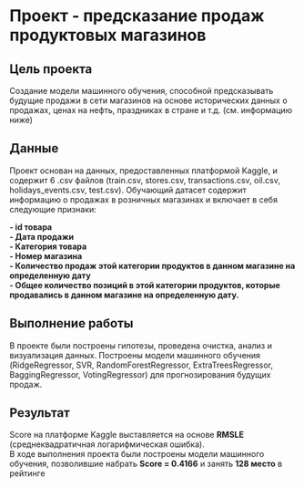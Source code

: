 # Проект - предсказание продаж продуктовых магазинов

## Цель проекта
Создание модели машинного обучения, способной предсказывать будущие продажи в сети магазинов на основе исторических данных о продажах, ценах на нефть, праздниках в стране и т.д. (см. информацию ниже)

## Данные
Проект основан на данных, предоставленных платформой Kaggle, и содержит 6 .csv файлов (train.csv, stores.csv, transactions.csv, oil.csv, holidays_events.csv, test.csv). Обучающий датасет содержит информацию о продажах в розничных магазинах и включает в себя следующие признаки:  

**- id товара**    
**- Дата продажи**  
**- Категория товара**  
**- Номер магазина**  
**- Количество продаж этой категории продуктов в данном магазине на определенную дату**  
**- Общее количество позиций в этой категории продуктов, которые продавались в данном магазине на определенную дату.**

## Выполнение работы
В проекте были построены гипотезы, проведена очистка, анализ и визуализация данных. Построены модели машинного обучения (RidgeRegressor, SVR, RandomForestRegressor, ExtraTreesRegressor, BaggingRegressor, VotingRegressor) для прогнозирования будущих продаж.

## Результат
Score на платформе Kaggle выставляется на основе **RMSLE** (среднеквадратичная логарифмическая ошибка).  
В ходе выполнения проекта были построены модели машинного обучения, позволившие набрать **Score = 0.4166** и занять **128 место** в рейтинге

